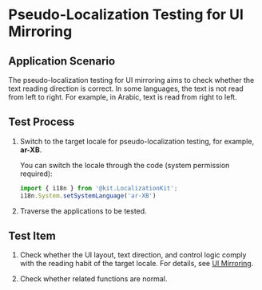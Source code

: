 # Pseudo-Localization Testing for UI Mirroring

## Application Scenario

The pseudo-localization testing for UI mirroring aims to check whether the text reading direction is correct. In some languages, the text is not read from left to right. For example, in Arabic, text is read from right to left.

## Test Process

1. Switch to the target locale for pseudo-localization testing, for example, **ar-XB**.

   You can switch the locale through the code (system permission required):
   ```ts
   import { i18n } from '@kit.LocalizationKit';
   i18n.System.setSystemLanguage('ar-XB')
   ```

2. Traverse the applications to be tested.

## **Test Item**

1. Check whether the UI layout, text direction, and control logic comply with the reading habit of the target locale. For details, see [UI Mirroring](i18n-ui-design.md#ui-mirroring).

2. Check whether related functions are normal.
